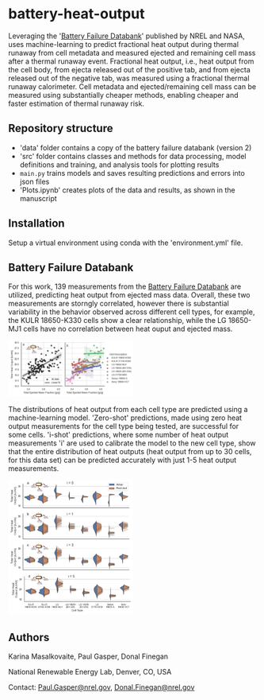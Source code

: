 # battery-heat-output
Leveraging the '[Battery Failure Databank](https://www.nrel.gov/transportation/battery-failure.html)' published by NREL and NASA, uses machine-learning to predict fractional heat output during thermal runaway from cell metadata and measured ejected and remaining cell mass after a thermal runaway event. Fractional heat output, i.e., heat output from the cell body, from ejecta released out of the positive tab, and from ejecta released out of the negative tab, was measured using a fractional thermal runaway calorimeter. Cell metadata and ejected/remaining cell mass can be measured using substantially cheaper methods, enabling cheaper and faster estimation of thermal runaway risk.

## Repository structure
- 'data' folder contains a copy of the battery failure databank (version 2)
- 'src' folder contains classes and methods for data processing, model definitions and training, and analysis tools for plotting results
- `main.py` trains models and saves resulting predictions and errors into json files
- 'Plots.ipynb' creates plots of the data and results, as shown in the manuscript

## Installation
Setup a virtual environment using conda with the 'environment.yml' file.

## Battery Failure Databank 
For this work, 139 measurements from the [Battery Failure Databank](https://www.nrel.gov/transportation/battery-failure.html) are utilized, predicting heat output from ejected mass data. Overall, these two measurements are storngly correlated, however there is substantial variability in the behavior observed across different cell types, for example, the KULR 18650-K330 cells show a clear relationship, while the LG 18650-MJ1 cells have no correlation between heat ouput and ejected mass.

<img src="imgs/fig_data_linreg.jpg" alt="battery_databank" width="50%" height="auto">

The distributions of heat output from each cell type are predicted using a machine-learning model. 'Zero-shot' predictions, made using zero heat output measurements for the cell type being tested, are successful for some cells. 'i-shot' predictions, where some number of heat output measurements 'i' are used to calibrate the model to the new cell type, show that the entire distribution of heat outputs (heat output from up to 30 cells, for this data set) can be predicted accurately with just 1-5 heat output measurements.

<img src="imgs/fig_results_violins.jpg" alt="heat_outputs" width="50%" height="auto">

## Authors
Karina Masalkovaite, Paul Gasper, Donal Finegan

National Renewable Energy Lab, Denver, CO, USA

Contact: Paul.Gasper@nrel.gov, Donal.Finegan@nrel.gov

